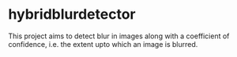 # hybridblurdetector
This project aims to detect blur in images along with a coefficient of confidence, i.e. the extent upto which an image is blurred. 
